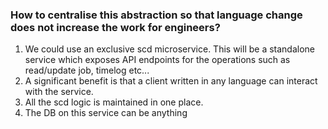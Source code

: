 <h3>How to centralise this abstraction so that language change does not increase the work for engineers?</h3>

1. We could use an exclusive scd microservice. This will be a standalone service which exposes API endpoints for the operations such as read/update job, timelog etc... 
2. A significant benefit is that a client written in any language can interact with the service. 
3. All the scd logic is maintained in one place.
4. The DB on this service can be anything 
